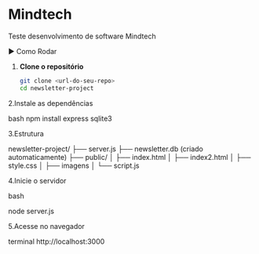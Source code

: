 # Mindtech
 Teste desenvolvimento de software Mindtech


 ▶️ Como Rodar

1. **Clone o repositório**
   ```bash
   git clone <url-do-seu-repo>
   cd newsletter-project

   
2.Instale as dependências

bash
npm install express sqlite3


3.Estrutura

newsletter-project/
├── server.js
├── newsletter.db (criado automaticamente)
├── public/
│   ├── index.html
│   ├── index2.html
│   ├── style.css
│   ├── imagens
│   └── script.js

4.Inicie o servidor

bash

node server.js


5.Acesse no navegador

terminal
http://localhost:3000
